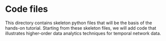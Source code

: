 # Code files

This directory contains skeleton python files that will be the basis of the hands-on tutorial. Starting from these skeleton files, we will add code that illustrates higher-order data analytics techniques for temporal network data.
